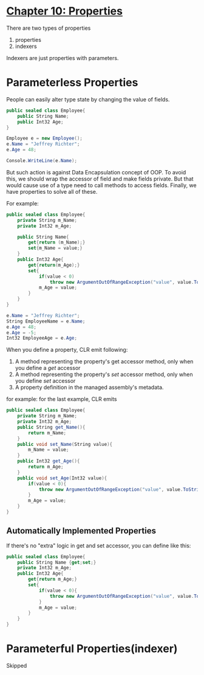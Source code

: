 # <u>Chapter 10: Properties</u>
There are two types of properties
1. properties
2. indexers

Indexers are just properties with parameters.

# Parameterless Properties
People can easily alter type state by changing the value of fields.
```c#
public sealed class Employee{
    public String Name;
    public Int32 Age;
}

Employee e = new Employee();
e.Name = "Jeffrey Richter";
e.Age = 48;

Console.WriteLine(e.Name);
```

But such action is against Data Encapsulation concept of OOP. To avoid this, we should wrap the accessor of field and make fields private. But that would cause use of a type need to call methods to access fields. Finally, we have properties to solve all of these.

For example:
```C#
public sealed class Employee{
    private String m_Name;
    private Int32 m_Age;

    public String Name{
        get{return (m_Name);}
        set{m_Name = value;}
    }
    public Int32 Age{
        get{return(m_Age);}
        set{
            if(value < 0)
                throw new ArgumentOutOfRangeException("value", value.ToString());
            m_Age = value;
        }
    }
}

e.Name = "Jeffrey Richter";
String EmployeeName = e.Name;
e.Age = 48;
e.Age = -5;
Int32 EmployeeAge = e.Age;
```

When you define a property, CLR emit following:
1. A method representing the property's get accessor method, only when you define a *get* accessor
2. A method representing the property's *set* accessor method, only when you define *set* accessor
3. A property definition in the managed assembly's metadata.

for example: for the last example, CLR emits
```c#
public sealed class Employee{
    private String m_Name;
    private Int32 m_Age;
    public String get_Name(){
        return m_Name;
    }
    public void set_Name(String value){
        m_Name = value;
    }
    public Int32 get_Age(){
        return m_Age;
    }
    public void set_Age(Int32 value){
        if(value < 0){
            throw new ArgumentOutOfRangeException("value", value.ToString());
        }
        m_Age = value;
    }
}
```
## Automatically Implemented Properties
If there's no "extra" logic in get and set accessor, you can define like this:
```C#
public sealed class Employee{
    public String Name {get;set;}
    private Int32 m_Age;
    public Int32 Age{
        get{return m_Age;}
        set{
            if(value < 0){
                throw new ArgumentOutOfRangeException("value", value.ToString())
            }
            m_Age = value;
        }
    }
}
```

# Parameterful Properties(indexer)
Skipped